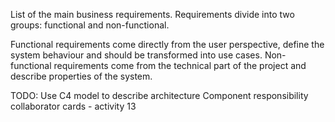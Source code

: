 List of the main business requirements. Requirements divide into two groups: functional and non-functional.

Functional requirements come directly from the user perspective, define the system behaviour and should be transformed
into use cases. Non-functional requirements come from the technical part of the project and describe properties of the
system.

TODO:
Use C4 model to describe architecture
Component responsibility collaborator cards - activity 13
